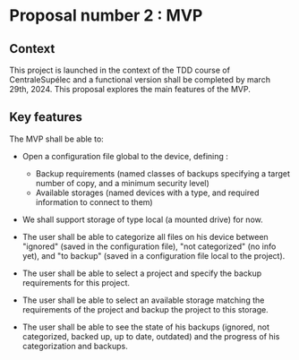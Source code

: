 # Proposal number 2 : MVP

## Context

This project is launched in the context of the TDD course of CentraleSupélec and a functional version shall be completed by march 29th, 2024. This proposal explores the main features of the MVP.

## Key features

The MVP shall be able to:

- Open a configuration file global to the device, defining :

  - Backup requirements (named classes of backups specifying a target number of copy, and a minimum security level)
  - Available storages (named devices with a type, and required information to connect to them)

- We shall support storage of type local (a mounted drive) for now.

- The user shall be able to categorize all files on his device between "ignored" (saved in the configuration file), "not categorized" (no info yet), and "to backup" (saved in a configuration file local to the project).

- The user shall be able to select a project and specify the backup requirements for this project.

- The user shall be able to select an available storage matching the requirements of the project and backup the project to this storage.

- The user shall be able to see the state of his backups (ignored, not categorized, backed up, up to date, outdated) and the progress of his categorization and backups.
